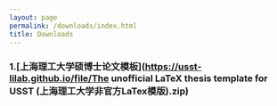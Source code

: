 ```yaml
---
layout: page
permalink: /downloads/index.html
title: Downloads
---
```


### 1.[上海理工大学硕博士论文模板](https://usst-lilab.github.io/file/The unofficial LaTeX thesis template for USST (上海理工大学非官方LaTex模版).zip)


